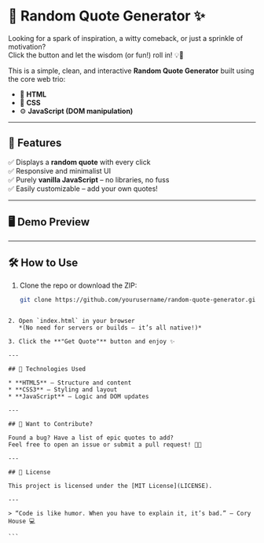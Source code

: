 
# 🎲 Random Quote Generator ✨

Looking for a spark of inspiration, a witty comeback, or just a sprinkle of motivation?  
Click the button and let the wisdom (or fun!) roll in! 💡💬

This is a simple, clean, and interactive **Random Quote Generator** built using the core web trio:
- 🔹 **HTML**
- 🎨 **CSS**
- ⚙️ **JavaScript (DOM manipulation)**

---

## 🚀 Features

✅ Displays a **random quote** with every click  
✅ Responsive and minimalist UI  
✅ Purely **vanilla JavaScript** – no libraries, no fuss  
✅ Easily customizable – add your own quotes!  

---

## 🖥️ Demo Preview



---

## 🛠️ How to Use

1. Clone the repo or download the ZIP:
   ```bash
   git clone https://github.com/yourusername/random-quote-generator.git
````

2. Open `index.html` in your browser
   *(No need for servers or builds – it’s all native!)*

3. Click the **"Get Quote"** button and enjoy ✨

---

## 🧠 Technologies Used

* **HTML5** – Structure and content
* **CSS3** – Styling and layout
* **JavaScript** – Logic and DOM updates

---

## 🌟 Want to Contribute?

Found a bug? Have a list of epic quotes to add?
Feel free to open an issue or submit a pull request! 🧑‍💻

---

## 📄 License

This project is licensed under the [MIT License](LICENSE).

---

> “Code is like humor. When you have to explain it, it’s bad.” – Cory House 💻

```


